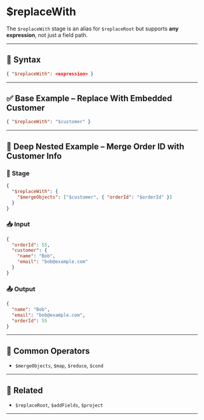 # $replaceWith

The `$replaceWith` stage is an alias for `$replaceRoot` but supports **any expression**, not just a field path.

---

## 📌 Syntax

```json
{ "$replaceWith": <expression> }
```

---

## ✅ Base Example – Replace With Embedded Customer

```json
{ "$replaceWith": "$customer" }
```

---

## 🧱 Deep Nested Example – Merge Order ID with Customer Info

### 📌 Stage

```json
{
  "$replaceWith": {
    "$mergeObjects": ["$customer", { "orderId": "$orderId" }]
  }
}
```

### 📥 Input

```json
{
  "orderId": 55,
  "customer": {
    "name": "Bob",
    "email": "bob@example.com"
  }
}
```

### 📤 Output

```json
{
  "name": "Bob",
  "email": "bob@example.com",
  "orderId": 55
}
```

---

## 🔧 Common Operators

- `$mergeObjects`, `$map`, `$reduce`, `$cond`

---

## 🔗 Related

- `$replaceRoot`, `$addFields`, `$project`

---
